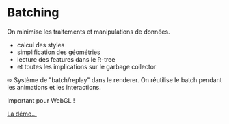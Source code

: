 <!SLIDE>

# Batching

On minimise les traitements et manipulations de données.

* calcul des styles
* simplification des géométries
* lecture des features dans le R-tree
* et toutes les implications sur le garbage collector

&#8680; Système de "batch/replay" dans le renderer. On réutilise le batch
pendant les animations et les interactions.

Important pour WebGL !

<a target="blank" href="/file/_files/vector.html">La démo…</a>
